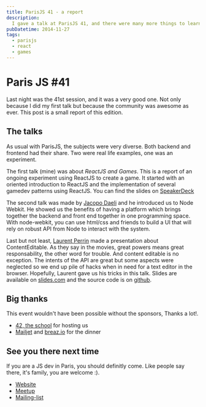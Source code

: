 ```yaml
---
title: ParisJS 41 - a report
description:
  I gave a talk at ParisJS 41, and there were many more things to learn.
pubDatetime: 2014-11-27
tags:
  - parisjs
  - react
  - games
---
```


# Paris JS #41

Last night was the 41st session, and it was a very good one. Not only because I
did my first talk but because the community was awesome as ever. This post is a
small report of this edition.

## The talks

As usual with ParisJS, the subjects were very diverse. Both backend and frontend
had their share. Two were real life examples, one was an experiment.

The first talk (mine) was about _ReactJS and Games_. This is a report of an
ongoing experiment using ReactJS to create a game. It started with an oriented
introduction to ReactJS and the implementation of several gamedev patterns using
ReactJS. You can find the slides on
[SpeakerDeck](https://speakerdeck.com/bobylito/react-and-games)

The second talk was made by [Jacopo Daeli](https://twitter.com/JacopoDaeli) and
he introduced us to Node Webkit. He showed us the benefits of having a platform
which brings together the backend and front end together in one programming
space. With node-webkit, you can use html/css and friends to build a UI that
will rely on robust API from Node to interact with the system.

Last but not least, [Laurent Perrin](https://twitter.com/l_perrin) made a
presentation about ContentEditable. As they say in the movies, great powers
means great responsability, the other word for trouble. And content editable is
no exception. The intents of the API are great but some aspects were neglected
so we end up pile of hacks when in need for a text editor in the browser.
Hopefully, Laurent gave us his tricks in this talk. Slides are available on
[slides.com](http://slides.com/laurentperrin/contenteditable#/) and the source
code is on [github](https://github.com/lperrin/talk-contenteditable).

## Big thanks

This event wouldn't have been possible without the sponsors, Thanks a lot!.

- [42, the school](http://www.42.fr/) for hosting us
- [Mailjet](https://www.mailjet.com/) and [breaz.io](https://breaz.io/) for the
  dinner

## See you there next time

If you are a JS dev in Paris, you should definitly come. Like people say there,
it's family, you are welcome :).

- [Website](https://parisjs.org)
- [Meetup](https://meetup.com/parisjs)
- [Mailing-list](https://groups.google.com/forum/#!forum/parisjs)
